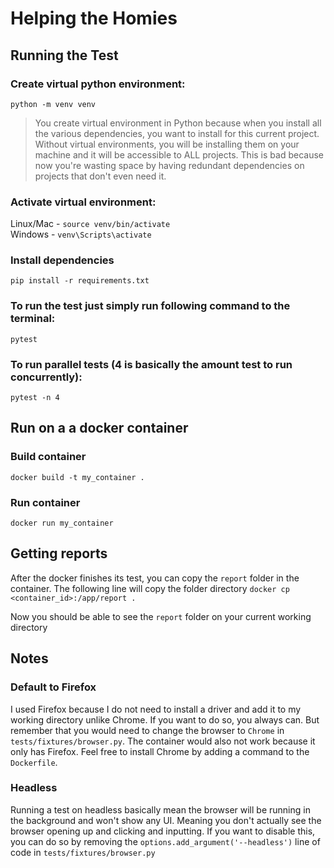 
# Helping the Homies  
  
## Running the Test  
### Create virtual python environment:  
`python -m venv venv`  

> You create virtual environment in Python because when you install all
> the various dependencies, you want to install for this current
> project. Without virtual environments, you will be installing them on
> your machine and it will be accessible to ALL projects. This is bad
> because now you're wasting space by having redundant dependencies on
> projects that don't even need it.

  
### Activate virtual environment:  
Linux/Mac - `source venv/bin/activate`  
Windows - `venv\Scripts\activate`  
  
### Install dependencies  
`pip install -r requirements.txt`  
  
### To run the test just simply run following command to the terminal:  
`pytest`  
  
### To run parallel tests (4 is basically the amount test to run concurrently):  
`pytest -n 4`  
  
## Run on a a docker container  

### Build container

`docker build -t my_container .`  
  
### Run container  
`docker run my_container`  
  
## Getting reports
After the docker finishes its test, you can copy the `report` folder in the container.
The following line will copy the folder directory
`docker cp <container_id>:/app/report .`

Now you should be able to see the `report` folder on your current working directory

## Notes
### Default to Firefox

I used Firefox because I do not need to install a driver and add it to my working directory unlike Chrome. If you want to do so, you always can. But remember that you would need to change the browser to `Chrome` in `tests/fixtures/browser.py`. The container would also not work because it only has Firefox. Feel free to install Chrome by adding a command to the `Dockerfile`.

### Headless
Running a test on headless basically mean the browser will be running in the background and won't show any UI. Meaning you don't actually see the browser opening up and clicking and inputting. If you want to disable this, you can do so by removing the `options.add_argument('--headless')` line of code in `tests/fixtures/browser.py`
